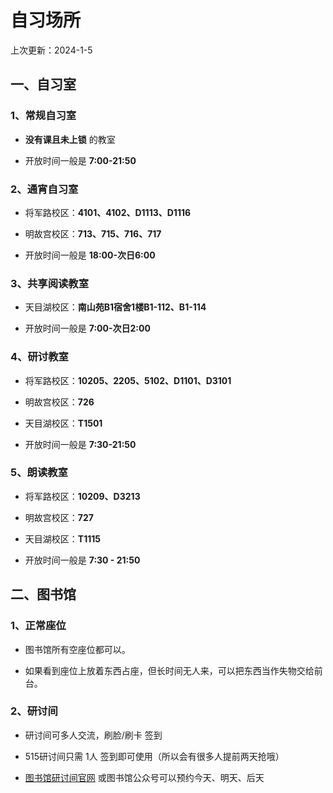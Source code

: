 # 自习场所
上次更新：2024-1-5
## 一、自习室
### 1、常规自习室

- **没有课且未上锁** 的教室

- 开放时间一般是 **7:00-21:50**
### 2、通宵自习室

- 将军路校区：**4101、4102、D1113、D1116**

- 明故宫校区：**713、715、716、717**

- 开放时间一般是 **18:00-次日6:00**

### 3、共享阅读教室

- 天目湖校区：**南山苑B1宿舍1楼B1-112、B1-114**

- 开放时间一般是 **7:00-次日2:00**

### 4、研讨教室

- 将军路校区：**10205、2205、5102、D1101、D3101**

- 明故宫校区：**726**

- 天目湖校区：**T1501**

- 开放时间一般是 **7:30-21:50**

### 5、朗读教室

- 将军路校区：**10209、D3213**

- 明故宫校区：**727**

- 天目湖校区：**T1115**

- 开放时间一般是 **7:30 - 21:50**

## 二、图书馆

### 1、正常座位

- 图书馆所有空座位都可以。

- 如果看到座位上放着东西占座，但长时间无人来，可以把东西当作失物交给前台。

### 2、研讨间

- 研讨间可多人交流，刷脸/刷卡 签到

- 515研讨间只需 1人 签到即可使用（所以会有很多人提前两天抢哦）

- [图书馆研讨间官网](http://libroom.nuaa.edu.cn/) 或图书馆公众号可以预约今天、明天、后天